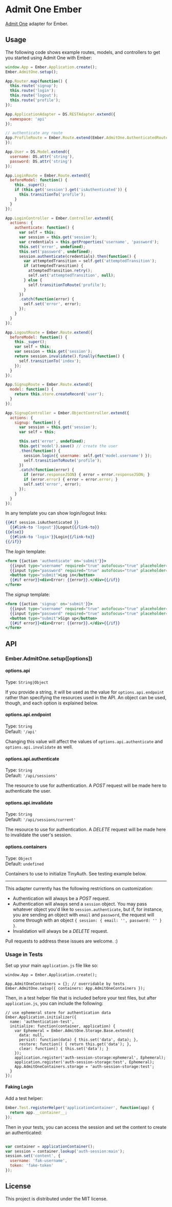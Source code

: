 # Admit One Ember

[Admit One][admit-one] adapter for Ember.

## Usage

The following code shows example routes, models, and controllers to get you
started using Admit One with Ember:

```javascript
window.App = Ember.Application.create();
Ember.AdmitOne.setup();

App.Router.map(function() {
  this.route('signup');
  this.route('login');
  this.route('logout');
  this.route('profile');
});

App.ApplicationAdapter = DS.RESTAdapter.extend({
  namespace: 'api'
});

// authenticate any route
App.ProfileRoute = Ember.Route.extend(Ember.AdmitOne.AuthenticatedRouteMixin, {
});

App.User = DS.Model.extend({
  username: DS.attr('string'),
  password: DS.attr('string')
});

App.LoginRoute = Ember.Route.extend({
  beforeModel: function() {
    this._super();
    if (this.get('session').get('isAuthenticated')) {
      this.transitionTo('profile');
    }
  }
});

App.LoginController = Ember.Controller.extend({
  actions: {
    authenticate: function() {
      var self = this;
      var session = this.get('session');
      var credentials = this.getProperties('username', 'password');
      this.set('error', undefined);
      this.set('password', undefined);
      session.authenticate(credentials).then(function() {
        var attemptedTransition = self.get('attemptedTransition');
        if (attemptedTransition) {
          attemptedTransition.retry();
          self.set('attemptedTransition', null);
        } else {
          self.transitionToRoute('profile');
        }
      })
      .catch(function(error) {
        self.set('error', error);
      });
    }
  }
});

App.LogoutRoute = Ember.Route.extend({
  beforeModel: function() {
    this._super();
    var self = this;
    var session = this.get('session');
    return session.invalidate().finally(function() {
      self.transitionTo('index');
    });
  }
});

App.SignupRoute = Ember.Route.extend({
  model: function() {
    return this.store.createRecord('user');
  }
});

App.SignupController = Ember.ObjectController.extend({
  actions: {
    signup: function() {
      var session = this.get('session');
      var self = this;

      this.set('error', undefined);
      this.get('model').save() // create the user
      .then(function() {
        session.login({ username: self.get('model.username') });
        self.transitionToRoute('profile');
      })
      .catch(function(error) {
        if (error.responseJSON) { error = error.responseJSON; }
        if (error.error) { error = error.error; }
        self.set('error', error);
      });
    }
  }
});
```

In any template you can show login/logout links:

```handlebars
{{#if session.isAuthenticated }}
  {{#link-to 'logout'}}Logout{{/link-to}}
{{else}}
  {{#link-to 'login'}}Login{{/link-to}}
{{/if}}
```

The _login_ template:

```handlebars
<form {{action 'authenticate' on='submit'}}>
  {{input type="username" required="true" autofocus="true" placeholder="Username" value=username}}
  {{input type="password" required="true" autofocus="true" placeholder="Password" value=password}}
  <button type="submit">Log in</button>
  {{#if error}}<div>Error: {{error}}.</div>{{/if}}
</form>
```

The _signup_ template:

```handlebars
<form {{action 'signup' on='submit'}}>
  {{input type="username" required="true" autofocus="true" placeholder="Username" value=username}}
  {{input type="password" required="true" autofocus="true" placeholder="Password" value=password}}
  <button type="submit">Sign up</button>
  {{#if error}}<div>Error: {{error}}.</div>{{/if}}
</form>
```

## API

### Ember.AdmitOne.setup([options])

#### options.api

Type: `String|Object`  

If you provide a string, it will be used as the value for
`options.api.endpoint` rather than specifying the resources used in the API. An
object can be used, though, and each option is explained below.

#### options.api.endpoint

Type: `String`  
Default: `'/api'`

Changing this value will affect the values of `options.api.authenticate` and
`options.api.invalidate` as well.

#### options.api.authenticate

Type: `String`  
Default: `'/api/sessions'`

The resource to use for authentication. A _POST_ request will be made here to
authenticate the user.

#### options.api.invalidate

Type: `String`  
Default: `'/api/sessions/current'`

The resource to use for authentication. A _DELETE_ request will be made here to
invalidate the user's session.

#### options.containers

Type: `Object`  
Default: `undefined`

Containers to use to initialize TinyAuth. See testing example below.

----

This adapter currently has the following restrictions on customization:

- Authentication will always be a _POST_ request.
- Authentication will always send a `session` object. You may pass whatever
  object you'd like to `session.authenticate`, but if, for instance, you are
  sending an object with `email` and `password`, the request will come through
  with an object `{ session: { email: '', password: '' } }`.
- Invalidation will always be a _DELETE_ request.

Pull requests to address these issues are welcome. :)


### Usage in Tests

Set up your main `application.js` file like so:

```javsacript
window.App = Ember.Application.create();

App.AdmitOneContainers = {}; // overridable by tests
Ember.AdmitOne.setup({ containers: App.AdmitOneContainers });
```

Then, in a test helper file that is included before your test files, but after
`application.js`, you can include the following:

```javsacript
// use ephemeral store for authentication data
Ember.Application.initializer({
  name: 'authentication-test',
  initialize: function(container, application) {
    var Ephemeral = Ember.AdmitOne.Storage.Base.extend({
      data: null,
      persist: function(data) { this.set('data', data); },
      restore: function() { return this.get('data'); },
      clear: function() { this.set('data'); }
    });
    application.register('auth-session-storage:ephemeral', Ephemeral);
    application.register('auth-session-storage:test', Ephemeral);
    App.AdmitOneContainers.storage = 'auth-session-storage:test';
  }
});
```

#### Faking Login

Add a test helper:

```javascript
Ember.Test.registerHelper('applicationContainer', function(app) {
  return app.__container__;
});
```

Then in your tests, you can access the session and set the content to create
an authenticated:

```javascript

var container = applicationContainer();
var session = container.lookup('auth-session:main');
session.set('content', {
  username: 'fak-username',
  token: 'fake-token'
});
```


## License

This project is distributed under the MIT license.


[admit-one]: https://github.com/wbyoung/admit-one
